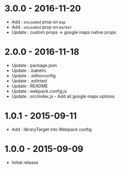 # 3.0.0 - 2016-11-20
* Add : `onLoaded` prop on `map`
* Add : `onLoaded` prop on `marker`
* Update : custom props -> google maps native props

# 2.0.0 - 2016-11-18
* Update : package.json
* Update : .babelrc
* Update : .editorconfig
* Update : .eslinted
* Update : README
* Update : webpack.config.js
* Update : src/index.js - Add all google maps options

# 1.0.1 - 2015-09-11

* Add : libraryTarget into Webpack config

# 1.0.0 - 2015-09-09

* Initial release
